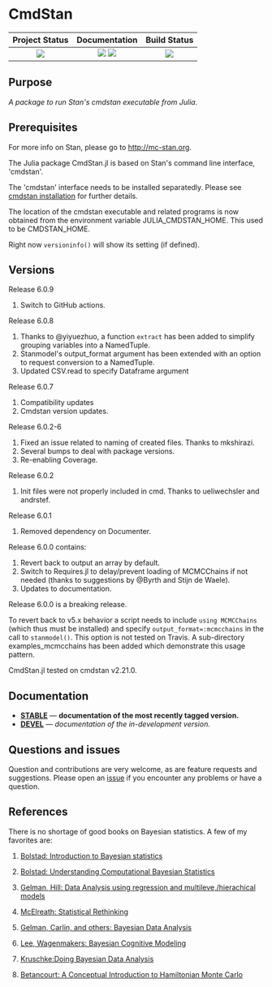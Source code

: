 # CmdStan

| **Project Status**                                                               |  **Documentation**                                                               | **Build Status**                                                                                |
|:-------------------------------------------------------------------------------:|:-------------------------------------------------------------------------------:|:-----------------------------------------------------------------------------------------------:|
|![][project-status-img] | [![][docs-stable-img]][docs-stable-url] [![][docs-dev-img]][docs-dev-url] | ![][CI-build] |

[docs-dev-img]: https://img.shields.io/badge/docs-dev-blue.svg
[docs-dev-url]: https://stanjulia.github.io/CmdStan.jl/latest

[docs-stable-img]: https://img.shields.io/badge/docs-stable-blue.svg
[docs-stable-url]: https://stanjulia.github.io/CmdStan.jl/stable

[CI-build]: https://github.com/stanjulia/CmdStan.jl/workflows/CI/badge.svg?branch=master

[codecov-img]: https://codecov.io/gh/stanjulia/CmdStan.jl/branch/master/graph/badge.svg
[codecov-url]: https://codecov.io/gh/stanjulia/CmdStan.jl

[issues-url]: https://github.com/stanJulia/CmdStan.jl/issues

[project-status-img]: https://img.shields.io/badge/lifecycle-stable-brightgreen.svg


## Purpose

*A package to run Stan's cmdstan executable from Julia.*

## Prerequisites

For more info on Stan, please go to <http://mc-stan.org>.

The Julia package CmdStan.jl is based on Stan's command line interface, 'cmdstan'.

The 'cmdstan' interface needs to be installed separatedly. Please see [cmdstan installation](https://github.com/StanJulia/CmdStan.jl/blob/master/docs/src/INSTALLATION.md) for further details. 

The location of the cmdstan executable and related programs is now obtained from the environment variable JULIA_CMDSTAN_HOME. This used to be CMDSTAN_HOME.

Right now `versioninfo()` will show its setting (if defined).

## Versions

Release 6.0.9

1. Switch to GitHub actions.

Release 6.0.8

1. Thanks to @yiyuezhuo, a function `extract` has been added to simplify grouping variables into a NamedTuple.
2. Stanmodel's output_format argument has been extended with an option to request conversion to a NamedTuple.
3. Updated CSV.read to specify Dataframe argument

Release 6.0.7

1. Compatibility updates
2. Cmdstan version updates.

Release 6.0.2-6

1. Fixed an issue related to naming of created files. Thanks to mkshirazi.
2. Several bumps to deal with package versions.
3. Re-enabling Coverage.

Release 6.0.2

1. Init files were not properly included in cmd. Thanks to ueliwechsler and andrstef.

Release 6.0.1

1. Removed dependency on Documenter.

Release 6.0.0 contains:

1. Revert back to output an array by default.
2. Switch to Requires.jl to delay/prevent loading of MCMCChains if not needed (thanks to suggestions by @Byrth and Stijn de Waele).
3. Updates to documentation.

Release 6.0.0 is a breaking release. 

To revert back to v5.x behavior a script needs to include `using MCMCChains` (which thus must be installed) and specify `output_format=:mcmcchains` in the call to `stanmodel()`. This option is not tested on Travis. A sub-directory examples_mcmcchains has been added which demonstrate this usage pattern.

CmdStan.jl tested on cmdstan v2.21.0.

## Documentation

- [**STABLE**][docs-stable-url] &mdash; **documentation of the most recently tagged version.**
- [**DEVEL**][docs-dev-url] &mdash; *documentation of the in-development version.*

## Questions and issues

Question and contributions are very welcome, as are feature requests and suggestions. Please open an [issue][issues-url] if you encounter any problems or have a question.

## References

There is no shortage of good books on Bayesian statistics. A few of my favorites are:

1. [Bolstad: Introduction to Bayesian statistics](http://www.wiley.com/WileyCDA/WileyTitle/productCd-1118593227.html)

2. [Bolstad: Understanding Computational Bayesian Statistics](http://www.wiley.com/WileyCDA/WileyTitle/productCd-0470046090.html)

3. [Gelman, Hill: Data Analysis using regression and multileve,/hierachical models](http://www.stat.columbia.edu/~gelman/arm/)

4. [McElreath: Statistical Rethinking](http://xcelab.net/rm/statistical-rethinking/)

5. [Gelman, Carlin, and others: Bayesian Data Analysis](http://www.stat.columbia.edu/~gelman/book/)

6. [Lee, Wagenmakers: Bayesian Cognitive Modeling](https://www.cambridge.org/us/academic/subjects/psychology/psychology-research-methods-and-statistics/bayesian-cognitive-modeling-practical-course?format=PB&isbn=9781107603578)

7. [Kruschke:Doing Bayesian Data Analysis](https://sites.google.com/site/doingbayesiandataanalysis/what-s-new-in-2nd-ed)

8. [Betancourt: A Conceptual Introduction to Hamiltonian Monte Carlo](https://arxiv.org/abs/1701.02434)

